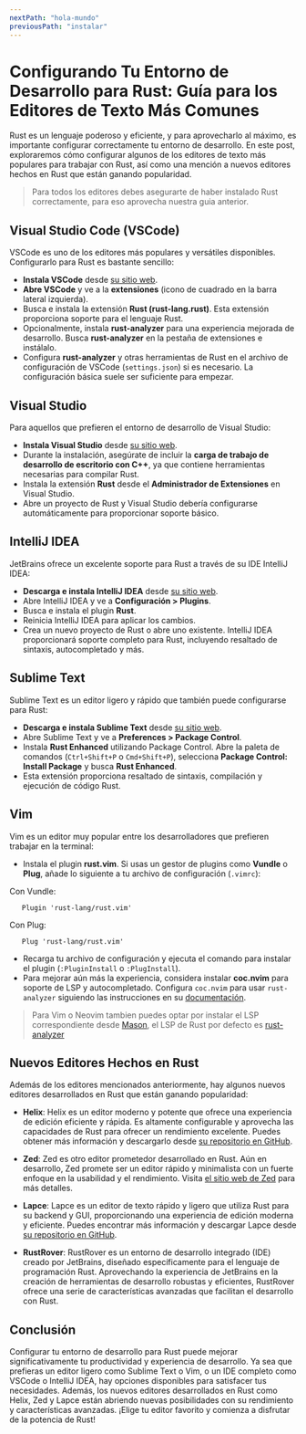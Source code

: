 ```yaml
---
nextPath: "hola-mundo"
previousPath: "instalar"
---
```


# Configurando Tu Entorno de Desarrollo para Rust: Guía para los Editores de Texto Más Comunes

Rust es un lenguaje poderoso y eficiente, y para aprovecharlo al máximo, es importante configurar correctamente tu entorno de desarrollo. En este post, exploraremos cómo configurar algunos de los editores de texto más populares para trabajar con Rust, así como una mención a nuevos editores hechos en Rust que están ganando popularidad.

> Para todos los editores debes asegurarte de haber instalado Rust correctamente, para eso aprovecha nuestra guia anterior.

## Visual Studio Code (VSCode)

VSCode es uno de los editores más populares y versátiles disponibles. Configurarlo para Rust es bastante sencillo:

- **Instala VSCode** desde [su sitio web](https://code.visualstudio.com/).
- **Abre VSCode** y ve a la **extensiones** (icono de cuadrado en la barra lateral izquierda).
- Busca e instala la extensión **Rust (rust-lang.rust)**. Esta extensión proporciona soporte para el lenguaje Rust.
- Opcionalmente, instala **rust-analyzer** para una experiencia mejorada de desarrollo. Busca **rust-analyzer** en la pestaña de extensiones e instálalo.
- Configura **rust-analyzer** y otras herramientas de Rust en el archivo de configuración de VSCode (`settings.json`) si es necesario. La configuración básica suele ser suficiente para empezar.

## Visual Studio

Para aquellos que prefieren el entorno de desarrollo de Visual Studio:

- **Instala Visual Studio** desde [su sitio web](https://visualstudio.microsoft.com/).
- Durante la instalación, asegúrate de incluir la **carga de trabajo de desarrollo de escritorio con C++**, ya que contiene herramientas necesarias para compilar Rust.
- Instala la extensión **Rust** desde el **Administrador de Extensiones** en Visual Studio.
- Abre un proyecto de Rust y Visual Studio debería configurarse automáticamente para proporcionar soporte básico.

## IntelliJ IDEA

JetBrains ofrece un excelente soporte para Rust a través de su IDE IntelliJ IDEA:

- **Descarga e instala IntelliJ IDEA** desde [su sitio web](https://www.jetbrains.com/idea/).
- Abre IntelliJ IDEA y ve a **Configuración > Plugins**.
- Busca e instala el plugin **Rust**.
- Reinicia IntelliJ IDEA para aplicar los cambios.
- Crea un nuevo proyecto de Rust o abre uno existente. IntelliJ IDEA proporcionará soporte completo para Rust, incluyendo resaltado de sintaxis, autocompletado y más.

## Sublime Text

Sublime Text es un editor ligero y rápido que también puede configurarse para Rust:

- **Descarga e instala Sublime Text** desde [su sitio web](https://www.sublimetext.com/).
- Abre Sublime Text y ve a **Preferences > Package Control**.
- Instala **Rust Enhanced** utilizando Package Control. Abre la paleta de comandos (`Ctrl+Shift+P` o `Cmd+Shift+P`), selecciona **Package Control: Install Package** y busca **Rust Enhanced**.
- Esta extensión proporciona resaltado de sintaxis, compilación y ejecución de código Rust.

## Vim

Vim es un editor muy popular entre los desarrolladores que prefieren trabajar en la terminal:

- Instala el plugin **rust.vim**. Si usas un gestor de plugins como **Vundle** o **Plug**, añade lo siguiente a tu archivo de configuración (`.vimrc`):

Con Vundle:

```vim [.vimrc]
   Plugin 'rust-lang/rust.vim'
```

   Con Plug:
```vim [.vimrc]
   Plug 'rust-lang/rust.vim'
```

- Recarga tu archivo de configuración y ejecuta el comando para instalar el plugin (`:PluginInstall` o `:PlugInstall`).
- Para mejorar aún más la experiencia, considera instalar **coc.nvim** para soporte de LSP y autocompletado. Configura `coc.nvim` para usar `rust-analyzer` siguiendo las instrucciones en su [documentación](https://github.com/neoclide/coc.nvim).

> Para Vim o Neovim tambien puedes optar por instalar el LSP correspondiente desde [Mason](https://github.com/williamboman/mason.nvim), el LSP de Rust por defecto es [rust-analyzer](https://github.com/neovim/nvim-lspconfig/blob/master/doc/server_configurations.md#rust_analyzer)

## Nuevos Editores Hechos en Rust

Además de los editores mencionados anteriormente, hay algunos nuevos editores desarrollados en Rust que están ganando popularidad:

- **Helix**: Helix es un editor moderno y potente que ofrece una experiencia de edición eficiente y rápida. Es altamente configurable y aprovecha las capacidades de Rust para ofrecer un rendimiento excelente. Puedes obtener más información y descargarlo desde [su repositorio en GitHub](https://github.com/helix-editor/helix).

- **Zed**: Zed es otro editor prometedor desarrollado en Rust. Aún en desarrollo, Zed promete ser un editor rápido y minimalista con un fuerte enfoque en la usabilidad y el rendimiento. Visita [el sitio web de Zed](https://zed.dev/) para más detalles.

- **Lapce**: Lapce es un editor de texto rápido y ligero que utiliza Rust para su backend y GUI, proporcionando una experiencia de edición moderna y eficiente. Puedes encontrar más información y descargar Lapce desde [su repositorio en GitHub](https://github.com/lapce/lapce).

- **RustRover**: RustRover es un entorno de desarrollo integrado (IDE) creado por JetBrains, diseñado específicamente para el lenguaje de programación Rust. Aprovechando la experiencia de JetBrains en la creación de herramientas de desarrollo robustas y eficientes, RustRover ofrece una serie de características avanzadas que facilitan el desarrollo con Rust.

## Conclusión

Configurar tu entorno de desarrollo para Rust puede mejorar significativamente tu productividad y experiencia de desarrollo. Ya sea que prefieras un editor ligero como Sublime Text o Vim, o un IDE completo como VSCode o IntelliJ IDEA, hay opciones disponibles para satisfacer tus necesidades. Además, los nuevos editores desarrollados en Rust como Helix, Zed y Lapce están abriendo nuevas posibilidades con su rendimiento y características avanzadas. ¡Elige tu editor favorito y comienza a disfrutar de la potencia de Rust!
